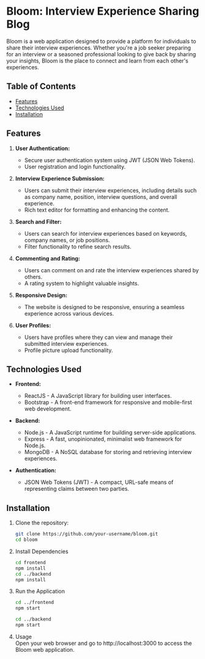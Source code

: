 # Bloom: Interview Experience Sharing Blog

Bloom is a web application designed to provide a platform for individuals to share their interview experiences. Whether you're a job seeker preparing for an interview or a seasoned professional looking to give back by sharing your insights, Bloom is the place to connect and learn from each other's experiences.

## Table of Contents
- [Features](#features)
- [Technologies Used](#technologies-used)
- [Installation](#installation)

## Features

1. **User Authentication:**
   - Secure user authentication system using JWT (JSON Web Tokens).
   - User registration and login functionality.

2. **Interview Experience Submission:**
   - Users can submit their interview experiences, including details such as company name, position, interview questions, and overall experience.
   - Rich text editor for formatting and enhancing the content.

3. **Search and Filter:**
   - Users can search for interview experiences based on keywords, company names, or job positions.
   - Filter functionality to refine search results.

4. **Commenting and Rating:**
   - Users can comment on and rate the interview experiences shared by others.
   - A rating system to highlight valuable insights.

5. **Responsive Design:**
   - The website is designed to be responsive, ensuring a seamless experience across various devices.

6. **User Profiles:**
   - Users have profiles where they can view and manage their submitted interview experiences.
   - Profile picture upload functionality.

## Technologies Used

- **Frontend:**
  - ReactJS - A JavaScript library for building user interfaces.
  - Bootstrap - A front-end framework for responsive and mobile-first web development.

- **Backend:**
  - Node.js - A JavaScript runtime for building server-side applications.
  - Express - A fast, unopinionated, minimalist web framework for Node.js.
  - MongoDB - A NoSQL database for storing and retrieving interview experiences.

- **Authentication:**
  - JSON Web Tokens (JWT) - A compact, URL-safe means of representing claims between two parties.

## Installation

1. Clone the repository:
   ```bash
   git clone https://github.com/your-username/bloom.git
   cd bloom
2. Install Dependencies
   ```bash
   cd frontend
   npm install
   cd ../backend
   npm install
   ```
3. Run the Application
   ```bash
   cd ../frontend
   npm start

   cd ../backend
   npm start
   ```
4. Usage  
   Open your web browser and go to http://localhost:3000 to access the Bloom web application. 


   

